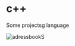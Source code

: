 # c++
Some projectsg language

![adressbookS](https://github.com/Ammar-Haggag/Address-Book/assets/155159317/44c40774-8d27-4e17-8756-5fdf3de3f87a)

